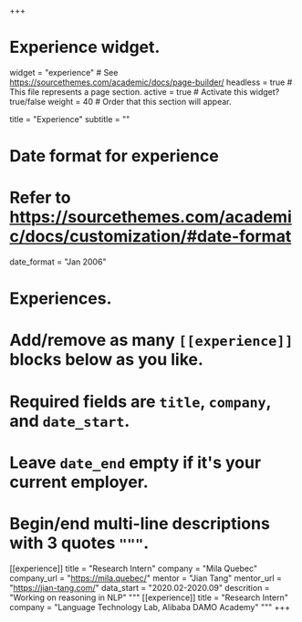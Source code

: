 +++
# Experience widget.
widget = "experience"  # See https://sourcethemes.com/academic/docs/page-builder/
headless = true  # This file represents a page section.
active = true  # Activate this widget? true/false
weight = 40  # Order that this section will appear.

title = "Experience"
subtitle = ""

# Date format for experience
#   Refer to https://sourcethemes.com/academic/docs/customization/#date-format
date_format = "Jan 2006"

# Experiences.
#   Add/remove as many `[[experience]]` blocks below as you like.
#   Required fields are `title`, `company`, and `date_start`.
#   Leave `date_end` empty if it's your current employer.
#   Begin/end multi-line descriptions with 3 quotes `"""`.
[[experience]]
    title = "Research Intern"
    company = "Mila Quebec"
    company_url = "https://mila.quebec/"
    mentor = "Jian Tang"
    mentor_url = "https://jian-tang.com/"
    data_start = "2020.02-2020.09"
    descrition = "Working on reasoning in NLP"
  """
[[experience]]
    title = "Research Intern"
    company = "Language Technology Lab, Alibaba DAMO Academy"
  """
+++
